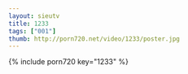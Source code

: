 ```yaml
--- 
layout: sieutv
title: 1233
tags: ["001"]
thumb: http://porn720.net/video/1233/poster.jpg
---
```

{% include porn720 key="1233" %} 
